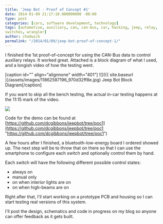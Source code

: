 ```yaml
---
title: 'Jeep Bot - Proof of Concept #1'
date: 2014-01-09 21:17:10.000000000 -08:00
type: post
categories: [cars, software development, technology]
tags: [automotive, auxiliary, can, can-bus, car, hacking, jeep, relay,
switches, wrangler]
author: chadwick
permalink: "/2014/01/09/jeep-bot-proof-of-concept-1/"
---
```

I finished the 1st proof-of-concept for using the CAN-Bus data to control
auxiliary relays. It worked great. Attached is a block diagram of what I used,
and a longish video of how the testing went.

[caption id="" align="alignnone" width="401"] ![]({{ site.baseurl }}/assets/images/11862587196_970d32ff8e.jpg) Jeep Bot Block Diagram[/caption]

If you want to skip all the bench testing, the actual in-car testing happens
at the 11:15 mark of the video.

![](https://www.youtube.com/watch?v=v64EYqzys0Q)

Code for the demo can be found
at [https://github.com/dcgibbons/jeepbot/tree/poc1](https://github.com/dcgibbons/jeepbot/tree/poc1
"https://github.com/dcgibbons/jeepbot/tree/poc1")

A few hours after I finished, a bluetooth-low-energy board I ordered showed
up. The next step will be to throw that on there so that I can use the
smartphone to configure each switch and optionally control them by hand.

Each switch will have the following different possible control states:

- always on
- manual only
- on when interior lights are on
- on when high-beams are on

Right after that, I'll start working on a prototype PCB and housing so I can
start testing real versions of this system.

I'll post the design, schematics and code in progress on my blog so anyone can
offer feedback as it gets built.

